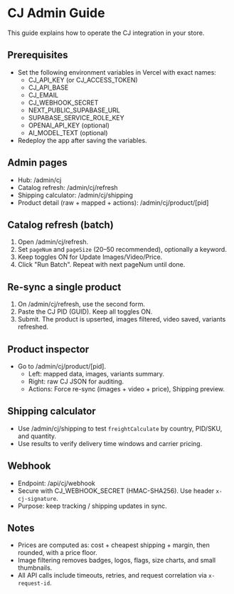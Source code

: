 # CJ Admin Guide

This guide explains how to operate the CJ integration in your store.

## Prerequisites
- Set the following environment variables in Vercel with exact names:
  - CJ_API_KEY (or CJ_ACCESS_TOKEN)
  - CJ_API_BASE
  - CJ_EMAIL
  - CJ_WEBHOOK_SECRET
  - NEXT_PUBLIC_SUPABASE_URL
  - SUPABASE_SERVICE_ROLE_KEY
  - OPENAI_API_KEY (optional)
  - AI_MODEL_TEXT (optional)
- Redeploy the app after saving the variables.

## Admin pages
- Hub: /admin/cj
- Catalog refresh: /admin/cj/refresh
- Shipping calculator: /admin/cj/shipping
- Product detail (raw + mapped + actions): /admin/cj/product/[pid]

## Catalog refresh (batch)
1) Open /admin/cj/refresh.
2) Set `pageNum` and `pageSize` (20–50 recommended), optionally a keyword.
3) Keep toggles ON for Update Images/Video/Price.
4) Click "Run Batch". Repeat with next pageNum until done.

## Re-sync a single product
1) On /admin/cj/refresh, use the second form.
2) Paste the CJ PID (GUID). Keep all toggles ON.
3) Submit. The product is upserted, images filtered, video saved, variants refreshed.

## Product inspector
- Go to /admin/cj/product/[pid].
  - Left: mapped data, images, variants summary.
  - Right: raw CJ JSON for auditing.
  - Actions: Force re-sync (images + video + price), Shipping preview.

## Shipping calculator
- Use /admin/cj/shipping to test `freightCalculate` by country, PID/SKU, and quantity.
- Use results to verify delivery time windows and carrier pricing.

## Webhook
- Endpoint: /api/cj/webhook
- Secure with CJ_WEBHOOK_SECRET (HMAC-SHA256). Use header `x-cj-signature`.
- Purpose: keep tracking / shipping updates in sync.

## Notes
- Prices are computed as: cost + cheapest shipping + margin, then rounded, with a price floor.
- Image filtering removes badges, logos, flags, size charts, and small thumbnails.
- All API calls include timeouts, retries, and request correlation via `x-request-id`.
